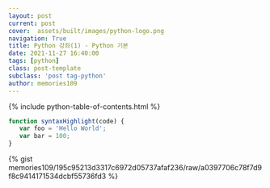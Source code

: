 ```yaml
---
layout: post
current: post
cover:  assets/built/images/python-logo.png
navigation: True
title: Python 강좌(1) - Python 기본 
date: 2021-11-27 16:40:00
tags: [python]
class: post-template
subclass: 'post tag-python'
author: memories109
---
```


{% include python-table-of-contents.html %}

~~~javascript
function syntaxHighlight(code) {
   var foo = 'Hello World';
   var bar = 100;
}
~~~ 

{% gist memories109/195c95213d3317c6972d05737afaf236/raw/a0397706c78f7d9f8c9414171534dcbf55736fd3 %}